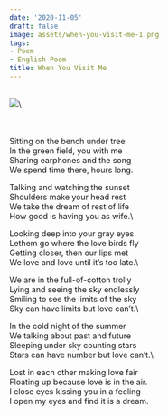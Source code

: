 ```yaml
---
date: '2020-11-05'
draft: false
image: assets/when-you-visit-me-1.png
tags:
- Poem
- English Poem
title: When You Visit Me
---
```

\
[![](https://1.bp.blogspot.com/-uIQYHeSuQ4I/X974nDbZ4UI/AAAAAAAAFBQ/bxPkIE0_RJEs8E3Z028joha5ERllGEXHACLcBGAsYHQ/s320/%25E0%25A4%25B8%25E0%25A4%25AC%25E0%25A4%25B8%25E0%25A5%2587%2B%25E0%25A4%2596%25E0%25A4%25A4%25E0%25A4%25B0%25E0%25A4%25A8%25E0%25A4%25BE%25E0%25A4%2595%2B%25282%2529.png)](https://1.bp.blogspot.com/-uIQYHeSuQ4I/X974nDbZ4UI/AAAAAAAAFBQ/bxPkIE0_RJEs8E3Z028joha5ERllGEXHACLcBGAsYHQ/s1920/%25E0%25A4%25B8%25E0%25A4%25AC%25E0%25A4%25B8%25E0%25A5%2587%2B%25E0%25A4%2596%25E0%25A4%25A4%25E0%25A4%25B0%25E0%25A4%25A8%25E0%25A4%25BE%25E0%25A4%2595%2B%25282%2529.png)\
  
  \
  \
Sitting on the bench under tree\
In the green field, you with me  
Sharing earphones and the song  
We spend time there, hours long.  
  
  
Talking and watching the sunset   
Shoulders make your head rest   
We take the dream of rest of life  
How good is having you as wife.\
  
  
Looking deep into your gray eyes  
Lethem go where the love birds fly  
Getting closer, then our lips met  
We love and love until it’s too late.\
  
  
We are in the full-of-cotton trolly   
Lying and seeing the sky endlessly  
Smiling to see the limits of the sky  
Sky can have limits but love can’t.\
  
  
In the cold night of the summer  
We talking about past and future  
Sleeping under sky counting stars  
Stars can have number but love can’t.\
  
  
Lost in each other making love fair  
Floating up because love is in the air.  
I close eyes kissing you in a feeling  
I open my eyes and find it is a dream.